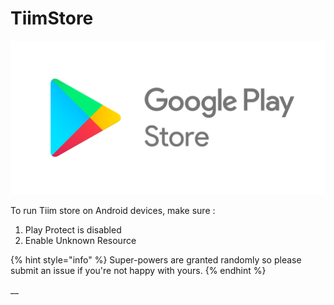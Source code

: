 # TiimStore



![](.gitbook/assets/google-play-store-android-app-developer-warning-1.png)

To run Tiim store on Android devices, make sure :

1. Play Protect is disabled
2. Enable Unknown Resource

{% hint style="info" %}
 Super-powers are granted randomly so please submit an issue if you're not happy with yours.
{% endhint %}

\_\_

